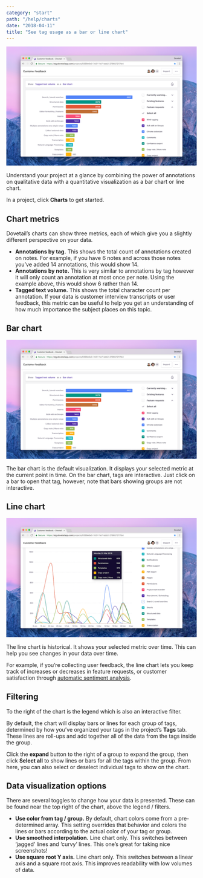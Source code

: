 ```yaml
---
category: "start"
path: "/help/charts"
date: "2018-04-11"
title: "See tag usage as a bar or line chart"
---
```


![Bar chart](./charts-bar.png)

Understand your project at a glance by combining the power of annotations on qualitative data with a quantitative visualization as a bar chart or line chart.

In a project, click **Charts** to get started.

## Chart metrics

Dovetail’s charts can show three metrics, each of which give you a slightly different perspective on your data.

* **Annotations by tag.** This shows the total count of annotations created on notes. For example, if you have 6 notes and across those notes you’ve added 14 annotations, this would show 14.
* **Annotations by note.** This is very similar to annotations by tag however it will only count an annotation at most once per note. Using the example above, this would show 6 rather than 14.
* **Tagged text volume.** This shows the total character count per annotation. If your data is customer interview transcripts or user feedback, this metric can be useful to help you get an understanding of how much importance the subject places on this topic.

## Bar chart

![Bar chart](./charts-bar.png)

The bar chart is the default visualization. It displays your selected metric at the current point in time. On the bar chart, tags are interactive. Just click on a bar to open that tag, however, note that bars showing groups are not interactive.

## Line chart

![Line chart](./charts-line.png)

The line chart is historical. It shows your selected metric over time. This can help you see changes in your data over time.

For example, if you’re collecting user feedback, the line chart lets you keep track of increases or decreases in feature requests, or customer satisfaction through [automatic sentiment analysis](/help/sentiment).

## Filtering

To the right of the chart is the legend which is also an interactive filter.

By default, the chart will display bars or lines for each group of tags, determined by how you’ve organized your tags in the project’s **Tags** tab. These lines are roll-ups and add together all of the data from the tags inside the group.

Click the **expand** button to the right of a group to expand the group, then click **Select all** to show lines or bars for all the tags within the group. From here, you can also select or deselect individual tags to show on the chart.

## Data visualization options

There are several toggles to change how your data is presented. These can be found near the top right of the chart, above the legend / filters.

* **Use color from tag / group.** By default, chart colors come from a pre-determined array. This setting overrides that behavior and colors the lines or bars according to the actual color of your tag or group.
* **Use smoothed interpolation.** Line chart only. This switches between ‘jagged’ lines and ‘curvy’ lines. This one’s great for taking nice screenshots!
* **Use square root Y axis.** Line chart only. This switches between a linear axis and a square root axis. This improves readability with low volumes of data.
